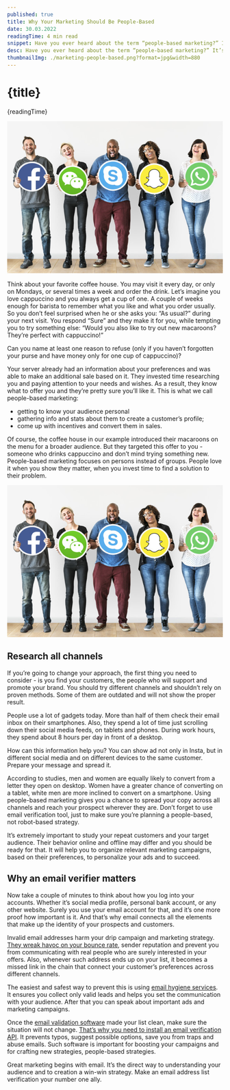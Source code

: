 ```yaml
---
published: true
title: Why Your Marketing Should Be People-Based
date: 30.03.2022
readingTime: 4 min read
snippet: Have you ever heard about the term “people-based marketing?” It’s impossible only if you completely fell out of the sphere for a while. However, let us give you a more in-depth definition, even if you guess what it describes.
desc: Have you ever heard about the term “people-based marketing?” It’s impossible only if you completely fell out of the sphere for a while. However, let us give you a more in-depth definition, even if you guess what it describes.
thumbnailImg: ./marketing-people-based.png?format=jpg&width=880
---
```


# {title}

{readingTime}

![Why Your Marketing Should Be People-Based](./marketing-people-based.png?format=webp;jpg;png;avif&srcset&width=880)

Think about your favorite coffee house. You may visit it every day, or only on Mondays, or several times a week and order the drink. Let’s imagine you love cappuccino and you always get a cup of one. A couple of weeks enough for barista to remember what you like and what you order usually. So you don’t feel surprised when he or she asks you: “As usual?” during your next visit. You respond “Sure” and they make it for you, while tempting you to try something else: “Would you also like to try out new macaroons? They’re perfect with cappuccino!”

Can you name at least one reason to refuse (only if you haven’t forgotten your purse and have money only for one cup of cappuccino)?

Your server already had an information about your preferences and was able to make an additional sale based on it. They invested time researching you and paying attention to your needs and wishes. As a result, they know what to offer you and they’re pretty sure you’ll like it. This is what we call people-based marketing:

- getting to know your audience personal
- gathering info and stats about them to create a customer’s profile;
- come up with incentives and convert them in sales.

Of course, the coffee house in our example introduced their macaroons on the menu for a broader audience. But they targeted this offer to you - someone who drinks cappuccino and don’t mind trying something new. People-based marketing focuses on persons instead of groups. People love it when you show they matter, when you invest time to find a solution to their problem.

![Why Your Marketing Should Be People-Based](./marketing-people-based.png?format=webp;jpg;png;avif&srcset&width=880)

## Research all channels

If you’re going to change your approach, the first thing you need to consider - is you find your customers, the people who will support and promote your brand. You should try different channels and shouldn’t rely on proven methods. Some of them are outdated and will not show the proper result.

People use a lot of gadgets today. More than half of them check their email inbox on their smartphones. Also, they spend a lot of time just scrolling down their social media feeds, on tablets and phones. During work hours, they spend about 8 hours per day in front of a desktop.

How can this information help you? You can show ad not only in Insta, but in different social media and on different devices to the same customer. Prepare your message and spread it.

According to studies, men and women are equally likely to convert from a letter they open on desktop. Women have a greater chance of converting on a tablet, white men are more inclined to convert on a smartphone. Using people-based marketing gives you a chance to spread your copy across all channels and reach your prospect wherever they are. Don’t forget to use email verification tool, just to make sure you’re planning a people-based, not robot-based strategy.

It’s extremely important to study your repeat customers and your target audience. Their behavior online and offline may differ and you should be ready for that. It will help you to organize relevant marketing campaigns, based on their preferences, to personalize your ads and to succeed.

## Why an email verifier matters

Now take a couple of minutes to think about how you log into your accounts. Whether it’s social media profile, personal bank account, or any other website. Surely you use your email account for that, and it’s one more proof how important is it. And that’s why email connects all the elements that make up the identity of your prospects and customers.

Invalid email addresses harm your drip campaign and marketing strategy. [They wreak havoc on your bounce rate](/blog/explaining-email-bounce-rate), sender reputation and prevent you from communicating with real people who are surely interested in your offers. Also, whenever such address ends up on your list, it becomes a missed link in the chain that connect your customer’s preferences across different channels.

The easiest and safest way to prevent this is using [email hygiene services](https://mailcheck.co). It ensures you collect only valid leads and helps you set the communication with your audience. After that you can speak about important ads and marketing campaigns.

Once the [email validation software](https://mailcheck.co) made your list clean, make sure the situation will not change. [That’s why you need to install an email verification API](/blog/what-is-email-api). It prevents typos, suggest possible options, save you from traps and abuse emails. Such software is important for boosting your campaigns and for crafting new strategies, people-based strategies.

Great marketing begins with email. It’s the direct way to understanding your audience and to creation a win-win strategy. Make an email address list verification your number one ally.
